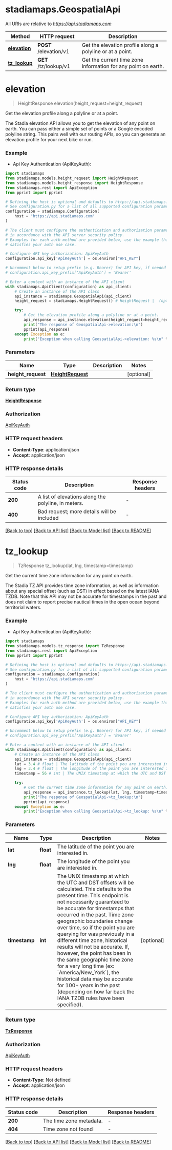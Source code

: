 # stadiamaps.GeospatialApi

All URIs are relative to *https://api.stadiamaps.com*

Method | HTTP request | Description
------------- | ------------- | -------------
[**elevation**](GeospatialApi.md#elevation) | **POST** /elevation/v1 | Get the elevation profile along a polyline or at a point.
[**tz_lookup**](GeospatialApi.md#tz_lookup) | **GET** /tz/lookup/v1 | Get the current time zone information for any point on earth.


# **elevation**
> HeightResponse elevation(height_request=height_request)

Get the elevation profile along a polyline or at a point.

The Stadia elevation API allows you to get the elevation of any point on earth. You can pass either a simple set of points or a Google encoded polyline string. This pairs well with our routing APIs, so you can generate an elevation profile for your next bike or run.

### Example

* Api Key Authentication (ApiKeyAuth):

```python
import stadiamaps
from stadiamaps.models.height_request import HeightRequest
from stadiamaps.models.height_response import HeightResponse
from stadiamaps.rest import ApiException
from pprint import pprint

# Defining the host is optional and defaults to https://api.stadiamaps.com
# See configuration.py for a list of all supported configuration parameters.
configuration = stadiamaps.Configuration(
    host = "https://api.stadiamaps.com"
)

# The client must configure the authentication and authorization parameters
# in accordance with the API server security policy.
# Examples for each auth method are provided below, use the example that
# satisfies your auth use case.

# Configure API key authorization: ApiKeyAuth
configuration.api_key['ApiKeyAuth'] = os.environ["API_KEY"]

# Uncomment below to setup prefix (e.g. Bearer) for API key, if needed
# configuration.api_key_prefix['ApiKeyAuth'] = 'Bearer'

# Enter a context with an instance of the API client
with stadiamaps.ApiClient(configuration) as api_client:
    # Create an instance of the API class
    api_instance = stadiamaps.GeospatialApi(api_client)
    height_request = stadiamaps.HeightRequest() # HeightRequest |  (optional)

    try:
        # Get the elevation profile along a polyline or at a point.
        api_response = api_instance.elevation(height_request=height_request)
        print("The response of GeospatialApi->elevation:\n")
        pprint(api_response)
    except Exception as e:
        print("Exception when calling GeospatialApi->elevation: %s\n" % e)
```



### Parameters


Name | Type | Description  | Notes
------------- | ------------- | ------------- | -------------
 **height_request** | [**HeightRequest**](HeightRequest.md)|  | [optional] 

### Return type

[**HeightResponse**](HeightResponse.md)

### Authorization

[ApiKeyAuth](../README.md#ApiKeyAuth)

### HTTP request headers

 - **Content-Type**: application/json
 - **Accept**: application/json

### HTTP response details

| Status code | Description | Response headers |
|-------------|-------------|------------------|
**200** | A list of elevations along the polyline, in meters. |  -  |
**400** | Bad request; more details will be included |  -  |

[[Back to top]](#) [[Back to API list]](../README.md#documentation-for-api-endpoints) [[Back to Model list]](../README.md#documentation-for-models) [[Back to README]](../README.md)

# **tz_lookup**
> TzResponse tz_lookup(lat, lng, timestamp=timestamp)

Get the current time zone information for any point on earth.

The Stadia TZ API provides time zone information, as well as information about any special offset (such as DST) in effect based on the latest IANA TZDB. Note that this API may not be accurate for timestamps in the past and does not claim to report precise nautical times in the open ocean beyond territorial waters.

### Example

* Api Key Authentication (ApiKeyAuth):

```python
import stadiamaps
from stadiamaps.models.tz_response import TzResponse
from stadiamaps.rest import ApiException
from pprint import pprint

# Defining the host is optional and defaults to https://api.stadiamaps.com
# See configuration.py for a list of all supported configuration parameters.
configuration = stadiamaps.Configuration(
    host = "https://api.stadiamaps.com"
)

# The client must configure the authentication and authorization parameters
# in accordance with the API server security policy.
# Examples for each auth method are provided below, use the example that
# satisfies your auth use case.

# Configure API key authorization: ApiKeyAuth
configuration.api_key['ApiKeyAuth'] = os.environ["API_KEY"]

# Uncomment below to setup prefix (e.g. Bearer) for API key, if needed
# configuration.api_key_prefix['ApiKeyAuth'] = 'Bearer'

# Enter a context with an instance of the API client
with stadiamaps.ApiClient(configuration) as api_client:
    # Create an instance of the API class
    api_instance = stadiamaps.GeospatialApi(api_client)
    lat = 3.4 # float | The latitude of the point you are interested in.
    lng = 3.4 # float | The longitude of the point you are interested in.
    timestamp = 56 # int | The UNIX timestamp at which the UTC and DST offsets will be calculated. This defaults to the present time. This endpoint is not necessarily guaranteed to be accurate for timestamps that occurred in the past. Time zone geographic boundaries change over time, so if the point you are querying for was previously in a different time zone, historical results will not be accurate. If, however, the point has been in the same geographic time zone for a very long time (ex: `America/New_York`), the historical data may be accurate for 100+ years in the past (depending on how far back the IANA TZDB rules have been specified). (optional)

    try:
        # Get the current time zone information for any point on earth.
        api_response = api_instance.tz_lookup(lat, lng, timestamp=timestamp)
        print("The response of GeospatialApi->tz_lookup:\n")
        pprint(api_response)
    except Exception as e:
        print("Exception when calling GeospatialApi->tz_lookup: %s\n" % e)
```



### Parameters


Name | Type | Description  | Notes
------------- | ------------- | ------------- | -------------
 **lat** | **float**| The latitude of the point you are interested in. | 
 **lng** | **float**| The longitude of the point you are interested in. | 
 **timestamp** | **int**| The UNIX timestamp at which the UTC and DST offsets will be calculated. This defaults to the present time. This endpoint is not necessarily guaranteed to be accurate for timestamps that occurred in the past. Time zone geographic boundaries change over time, so if the point you are querying for was previously in a different time zone, historical results will not be accurate. If, however, the point has been in the same geographic time zone for a very long time (ex: &#x60;America/New_York&#x60;), the historical data may be accurate for 100+ years in the past (depending on how far back the IANA TZDB rules have been specified). | [optional] 

### Return type

[**TzResponse**](TzResponse.md)

### Authorization

[ApiKeyAuth](../README.md#ApiKeyAuth)

### HTTP request headers

 - **Content-Type**: Not defined
 - **Accept**: application/json

### HTTP response details

| Status code | Description | Response headers |
|-------------|-------------|------------------|
**200** | The time zone metadata. |  -  |
**404** | Time zone not found |  -  |

[[Back to top]](#) [[Back to API list]](../README.md#documentation-for-api-endpoints) [[Back to Model list]](../README.md#documentation-for-models) [[Back to README]](../README.md)

